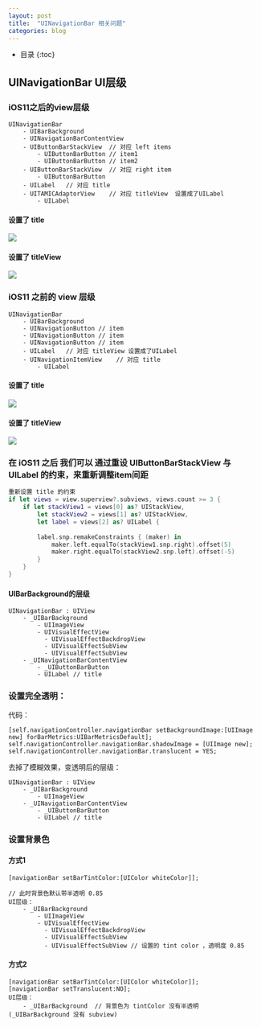 ```yaml
---
layout: post
title:  "UINavigationBar 相关问题"
categories: blog
---
```


* 目录
{:toc}

## UINavigationBar UI层级

### iOS11之后的view层级
```
UINavigationBar
    - UIBarBackground
    - UINavigationBarContentView
    - UIButtonBarStackView  // 对应 left items
        - UIButtonBarButton // item1
        - UIButtonBarButton // item2
    - UIButtonBarStackView  // 对应 right item
        - UIButtonBarButton
    - UILabel   // 对应 title
    - UITAMICAdaptorView    // 对应 titleView  设置成了UILabel
        - UILabel

```

#### 设置了 title 

![](/assets/img/ios_12_title.png)

#### 设置了 titleView

![](/assets/img/ios_12_titleview.png)

### iOS11 之前的 view 层级
```
UINavigationBar
    - UIBarBackground
    - UINavigationButton // item
    - UINavigationButton // item
    - UINavigationButton // item
    - UILabel   // 对应 titleView 设置成了UILabel
    - UINavigationItemView    // 对应 title
        - UILabel
```

#### 设置了 title 

![](/assets/img/ios10_3_titleview.png)

#### 设置了 titleView

![](/assets/img/ios10_3_title.png)

### 在 iOS11 之后 我们可以 通过重设 UIButtonBarStackView 与 UILabel 的约束，来重新调整item间距

``` Swift
重新设置 title 的约束
if let views = view.superview?.subviews, views.count >= 3 {
    if let stackView1 = views[0] as? UIStackView,
        let stackView2 = views[1] as? UIStackView,
        let label = views[2] as? UILabel {
        
        label.snp.remakeConstraints { (maker) in
            maker.left.equalTo(stackView1.snp.right).offset(5)
            maker.right.equalTo(stackView2.snp.left).offset(-5)
        }
    }
}
```

#### UIBarBackground的层级

```
UINavigationBar : UIView
    - _UIBarBackground
        - UIImageView
        - UIVisualEffectView
          - UIVisualEffectBackdropView
          - UIVisualEffectSubView
          - UIVisualEffectSubView
    - _UINavigationBarContentView
        - _UIButtonBarButton
        - UILabel // title
```

### 设置完全透明：

代码：

```
[self.navigationController.navigationBar setBackgroundImage:[UIImage new] forBarMetrics:UIBarMetricsDefault];    
self.navigationController.navigationBar.shadowImage = [UIImage new];
self.navigationController.navigationBar.translucent = YES;
```

去掉了模糊效果，变透明后的层级：

```
UINavigationBar : UIView
    - _UIBarBackground
        - UIImageView
    - _UINavigationBarContentView
        - _UIButtonBarButton
        - UILabel // title
```

### 设置背景色

#### 方式1

```
[navigationBar setBarTintColor:[UIColor whiteColor]];

// 此时背景色默认带半透明 0.85 
UI层级：
    - _UIBarBackground
        - UIImageView
        - UIVisualEffectView
          - UIVisualEffectBackdropView
          - UIVisualEffectSubView
          - UIVisualEffectSubView // 设置的 tint color ，透明度 0.85
```

#### 方式2

```
[navigationBar setBarTintColor:[UIColor whiteColor]];
[navigationBar setTranslucent:NO];
UI层级：
    - _UIBarBackground  // 背景色为 tintColor 没有半透明 (_UIBarBackground 没有 subview)
```

